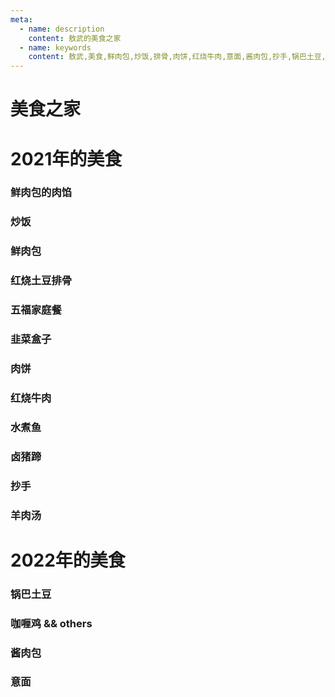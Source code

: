 ```yaml
---
meta:
  - name: description
    content: 敖武的美食之家
  - name: keywords
    content: 敖武,美食,鲜肉包,炒饭,排骨,肉饼,红烧牛肉,意面,酱肉包,抄手,锅巴土豆,水煮肉,猪蹄儿
---
```

# 美食之家

# 2021年的美食

### 鲜肉包的肉馅
<ImgView title="鲜肉包的肉馅" url="https://1.z.wiki/images/20211115/b5eedd312dd14327bd8bbe5b3731dfd5.png" />

### 炒饭
<ImgView title="炒饭" url="https://2.z.wiki/images/20211115/349a8c4c0b2943348dcc1889894edd63.png" />

### 鲜肉包
<ImgView title="鲜肉包" url="https://4.z.wiki/images/20211115/3603e6bf0d5f4b00b0f91907b88f4878.png" />

<ImgView title="鲜肉包" url="https://1.z.wiki/images/20211115/8c91d102052e4d2280e64ffe0b8b13fc.png" />


<ImgView title="鲜肉包" url="https://4.z.wiki/images/20211115/f6e53308df394601814a80bfa083f863.png" />

### 红烧土豆排骨 
<ImgView title="红烧土豆排骨" url="https://z.wiki/images/20220527/7465e0686155470a8c36859548774d5f.png?x-oss-process=image/resize,w_800/quality,q_80" />

### 五福家庭餐
<ImgView title="五福家庭餐" url="https://2.z.wiki/images/20220527/b55d1426a130495a803c41b34cbac356.png?x-oss-process=image/resize,w_800/quality,q_80" />


### 韭菜盒子
<ImgView title="韭菜盒子" url="https://4.z.wiki/images/20211115/feec2a95768240db9af62e61f9126806.png" />

### 肉饼
<ImgView title="肉饼" url="https://1.z.wiki/images/20220527/eccb310476634de6900a61d3dda3a77e.png?x-oss-process=image/resize,w_800/quality,q_80" />

### 红烧牛肉
<ImgView title="红烧牛肉" url="https://4.z.wiki/images/20220525/e15842ad0ef442c3bef0137ca8f2663f.png" />

<ImgView title="红烧牛肉" url="https://4.z.wiki/images/20220525/1d1da3e67ffb44f08891071581dd61fb.png" />

### 水煮鱼
<ImgView title="水煮鱼" url="https://2.z.wiki/images/20220527/f8f65a0485814e31999f01aa8e3357cb.png?x-oss-process=image/resize,w_800/quality,q_80" />


<ImgView title="水煮鱼" url="https://2.z.wiki/images/20211115/737a463fd47f4cde9980137cfe5e2e21.png" />


<ImgView title="水煮鱼" url="https://2.z.wiki/images/20211115/4743a5bc7a0f4442afcd08f8e81ac847.png" />

### 卤猪蹄
<ImgView title="卤猪蹄" url="https://4.z.wiki/images/20211115/0a8c4079982544b6964a5cf7b9d39476.png" />

### 抄手
<ImgView title="抄手" url="https://1.z.wiki/images/20211115/e52d6f60fff24f3fa7b1f26922786fe9.png" />

### 羊肉汤
<ImgView title="羊肉汤" url="https://1.z.wiki/images/20211115/648bf09933cc428f817fa06bba8fcf34.png" />


# 2022年的美食

### 锅巴土豆
<ImgView title="锅巴土豆" url="https://1.z.wiki/images/20220213/3b6e7d8755684b5ab8c63bc45854d73a.png" />

### 咖喱鸡 && others
<ImgView title="咖喱鸡 && others" url="https://1.z.wiki/images/20220213/42a981907a6744c38155dc5357b31cc2.png" />

### 酱肉包
<ImgView title="酱肉包" url="https://4.z.wiki/images/20220213/eef59dfcbe32498faa3d4ae3860f50fa.png" />

<ImgView title="酱肉包" url="https://z.wiki/images/20220213/e70995bb005549c2b1797eaec13a7191.png" />

### 意面

<ImgView title="意面" url="https://z.wiki/images/20220219/e509255f14384acc81f72576d69821e5.png" />

